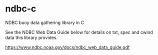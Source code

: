 # ndbc-c
NDBC buoy data gathering library in C  
  
See the NDBC Web Data Guide below for details on txt, spec and cwind data this
library provides.      
     
https://www.ndbc.noaa.gov/docs/ndbc_web_data_guide.pdf
